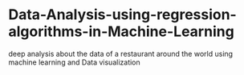 # Data-Analysis-using-regression-algorithms-in-Machine-Learning
deep analysis about the data of a restaurant around the world using machine learning and Data visualization
